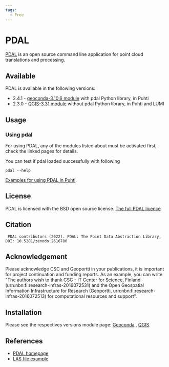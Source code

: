 ```yaml
---
tags:
  - Free
---
```


# PDAL

[PDAL](https://www.pdal.io/) is an open source command line application for point cloud translations and processing.

## Available

PDAL is available in the following versions:

* 2.4.1 - [geoconda-3.10.6 module](geoconda.md) with pdal Python library, in Puhti
* 2.3.0 - [QGIS-3.31 module](qgis.md) without pdal Python library, in Puhti and LUMI

## Usage

### Using pdal

For using PDAL, any of the modules listed about must be activated first, check the linked pages for details.

You can test if pdal loaded successfully with following

`pdal --help`

[Examples for using PDAL in Puhti](https://github.com/csc-training/geocomputing/tree/master/pdal).

## License 

PDAL is licensed with the BSD open source license. [The full PDAL licence](https://pdal.io/copyright.html)

## Citation

```  PDAL contributors (2022). PDAL: The Point Data Abstraction Library, DOI: 10.5281/zenodo.2616780  ```



## Acknowledgement

Please acknowledge CSC and Geoportti in your publications, it is important for project continuation and funding reports.
As an example, you can write "The authors wish to thank CSC - IT Center for Science, Finland (urn:nbn:fi:research-infras-2016072531) and the Open Geospatial Information Infrastructure for Research (Geoportti, urn:nbn:fi:research-infras-2016072513) for computational resources and support".


## Installation

Please see the respectives versions module page: [Geoconda](./geoconda.md) , [QGIS](./qgis.md).


## References

* [PDAL homepage](https://pdal.io/)
* [LAS file example](https://pdal.io/tutorial/las.html)

